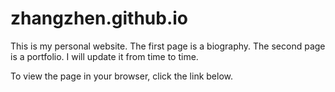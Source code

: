 # zhangzhen.github.io
This is my personal website. The first page is a biography. The second page is a portfolio. I will update it from time to time. 

To view the page in your browser, click the link below.